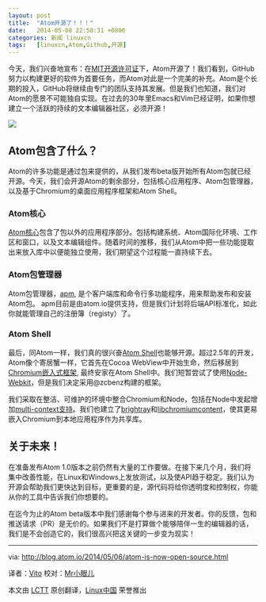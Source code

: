 ```yaml
---
layout: post
title:	"Atom开源了！！！"
date:	2014-05-08 22:50:31 +0800 
categories:	新闻 linuxcn 
tags:	[linuxcn,Atom,Github,开源]
---
```



今天，我们兴奋地宣布：在[MIT开源许可证](http://choosealicense.com/licenses/mit/)下，Atom开源了！我们看到，GitHub努力以构建更好的软件为首要任务，而Atom对此是一个完美的补充。Atom是个长期的投入，GitHub将继续由专门的团队支持其发展。但是我们也知道，我们对Atom的愿景不可能独自实现。在过去的30年里Emacs和Vim已经证明，如果你想建立一个活跃的持续的文本编辑器社区，必须开源！


![](/Asserts/Images//attachment/album/201405/08/225034fajbbk36ybj0ffj6.png)


Atom包含了什么？
----------


Atom的许多功能是通过包来提供的，从我们发布beta版开始所有Atom包就已经开源。今天，我们会开源Atom的剩余部分，包括核心应用程序、Atom包管理器，以及基于Chromium的桌面应用程序框架和Atom Shell。


### Atom核心


[Atom核心](https://github.com/atom/atom)包含了包以外的应用程序部分。包括构建系统、Atom国际化环境、工作区和窗口，以及文本编辑组件。随着时间的推移，我们从Atom中把一些功能提取出来放入库中以便能独立使用，我们期望这个过程能一直持续下去。


### Atom包管理器


Atom包管理器，[apm](https://github.com/atom/apm), 是个客户端库和命令行多功能程序，用来帮助发布和安装Atom包。 apm目前是由atom.io提供支持，但是我们计划将后端API标准化，如此你就能管理自己的注册簿（registy）了。


### Atom Shell


最后，同Atom一样，我们真的很兴奋[Atom Shell](https://github.com/atom/atom-shell)也能够开源。超过2.5年的开发，Atom像个寄居蟹一样，它首先在Cocoa WebView中开始生命，然后移居到[Chromium嵌入式框架](https://code.google.com/p/chromiumembedded/), 最终安家在Atom Shell中。我们短暂尝试了使用[Node-Webkit](https://github.com/rogerwang/node-webkit)，但是我们决定采用@zcbenz构建的框架。


我们采取在整洁、可维护的环境中整合Chromium和Node，包括在Node中发起增加[multi-context支持](http://strongloop.com/strongblog/whats-new-node-js-v0-12-multiple-context-execution/)。我们也建立了[brightray](https://github.com/brightray/brightray)和[libchromiumcontent](https://github.com/brightray/libchromiumcontent)，使其更易嵌入Chromium到本地应用程序作为共享库。


关于未来！
-----


在准备发布Atom 1.0版本之前仍然有大量的工作要做。在接下来几个月，我们将集中改善性能，在Linux和Windows上发放测试，以及使API趋于稳定。我们认为开源会帮助我们更快达到目标，更重要的是，源代码将给你透明度和控制权，你能从你的工具中告诉我们你想要的。


在迄今为止的Atom beta版本中我们感谢每个参与进来的开发者。你的反馈，包和推送请求（PR）是无价的。如果我们不是打算做个能够陪伴一生的编辑器的话，我们是不会创造它的，我们很高兴把这关键的一步变为现实！




---


via: <http://blog.atom.io/2014/05/06/atom-is-now-open-source.html>


译者：[Vito](https://github.com/vito-L) 校对：[Mr小眼儿](http://blog.csdn.net/tinyeyeser)


本文由 [LCTT](https://github.com/LCTT/TranslateProject) 原创翻译，[Linux中国](http://linux.cn/) 荣誉推出
